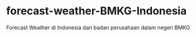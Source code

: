 # forecast-weather-BMKG-Indonesia
Forecast Weather di Indonesia dari badan perusahaan dalam negeri BMKG
